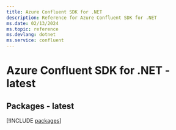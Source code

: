 ```yaml
---
title: Azure Confluent SDK for .NET
description: Reference for Azure Confluent SDK for .NET
ms.date: 02/13/2024
ms.topic: reference
ms.devlang: dotnet
ms.service: confluent
---
```

# Azure Confluent SDK for .NET - latest
## Packages - latest
[!INCLUDE [packages](confluent-index.md)]